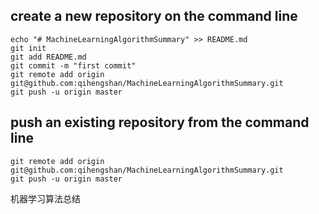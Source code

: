 ## create a new repository on the command line
```
echo "# MachineLearningAlgorithmSummary" >> README.md
git init
git add README.md
git commit -m "first commit"
git remote add origin git@github.com:qihengshan/MachineLearningAlgorithmSummary.git
git push -u origin master
```
## push an existing repository from the command line
```
git remote add origin git@github.com:qihengshan/MachineLearningAlgorithmSummary.git
git push -u origin master
```


机器学习算法总结


